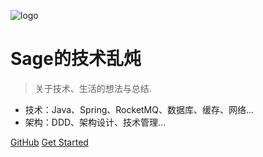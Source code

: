 ![logo](https://docsify.js.org/_media/icon.svg)

# Sage的技术乱炖

> 关于技术、生活的想法与总结.

* 技术：Java、Spring、RocketMQ、数据库、缓存、网络...
* 架构：DDD、架构设计、技术管理...

[GitHub](https://github.com/sagexueqi/sagebook.git)
[Get Started](#quick-start)